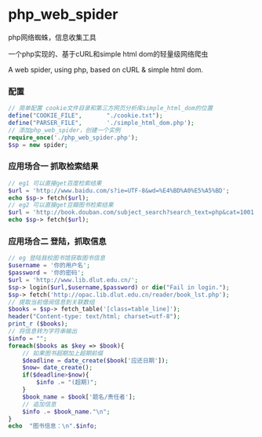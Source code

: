 php_web_spider
==============

php网络蜘蛛，信息收集工具

一个php实现的、基于cURL和simple html dom的轻量级网络爬虫

A web spider, using php, based on cURL & simple html dom.


### 配置

```php
// 简单配置 cookie文件目录和第三方网页分析库simple_html_dom的位置
define("COOKIE_FILE",		"./cookie.txt");
define("PARSER_FILE",		'./simple_html_dom.php');
// 添加php_web_spider，创建一个实例
require_once('./php_web_spider.php');
$sp = new spider;
```
### 应用场合一 抓取检索结果
```php
// eg1 可以直接get百度检索结果
$url = 'http://www.baidu.com/s?ie=UTF-8&wd=%E4%BD%A0%E5%A5%BD';
echo $sp-> fetch($url);
// eg2 可以直接get豆瓣图书检索结果
$url = 'http://book.douban.com/subject_search?search_text=php&cat=1001';
echo $sp-> fetch($url);
```
### 应用场合二 登陆，抓取信息
```php
// eg 登陆我校图书馆获取图书信息
$username = '你的用户名';
$password = '你的密码';
$url = 'http://www.lib.dlut.edu.cn/';
$sp-> login($url,$username,$password) or die("Fail in login.");
$sp-> fetch('http://opac.lib.dlut.edu.cn/reader/book_lst.php');
// 提取当前借阅信息到关联数组
$books = $sp-> fetch_table('[class=table_line]');
header("Content-type: text/html; charset=utf-8");
print_r ($books);
// 将信息转为字符串输出
$info = "";
foreach($books as $key => $book){
	// 如果图书超期加上超期前缀
	$deadline = date_create($book['应还日期']); 
	$now= date_create();
	if($deadline>$now){
		$info .= "(超期)";
	}
	$book_name = $book['题名/责任者'];
	// 追加信息
	$info .= $book_name."\n";
}
echo  "图书信息：\n".$info;
```
